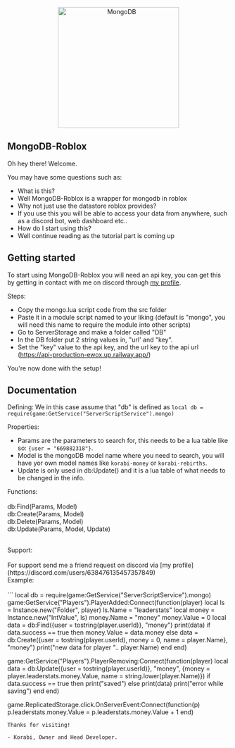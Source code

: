 <p align="center">
<img src="https://infinapps.com/wp-content/uploads/2018/10/mongodb-logo.png" alt="MongoDB" width="275" height="275" />
</p>

## MongoDB-Roblox
Oh hey there! Welcome.

You may have some questions such as: 

* What is this?
* Well MongoDB-Roblox is a wrapper for mongodb in roblox
* Why not just use the datastore roblox provides?
* If you use this you will be able to access your data from anywhere, such as a discord bot, web dashboard etc..
* How do I start using this?
* Well continue reading as the tutorial part is coming up

## Getting started
To start using MongoDB-Roblox you will need an api key, you can get this by getting in contact with me on discord through [my profile](https://discord.com/users/638476135457357849).

Steps: 

* Copy the mongo.lua script code from the src folder
* Paste it in a module script named to your liking (default is "mongo", you will need this name to require the module into other scripts)
* Go to ServerStorage and make a folder called "DB"
* In the DB folder put 2 string values in, "url' and "key".
* Set the "key" value to the api key, and the url key to the api url (https://api-production-ewox.up.railway.app/)

You're now done with the setup!

## Documentation 
Defining: 
We in this case assume that "db" is defined as `local db = require(game:GetService("ServerScriptService").mongo)`

Properties: 
* Params are the parameters to search for, this needs to be a lua table like so: `{user = "669882318"}`.
* Model is the mongoDB model name where you need to search, you will have yor own model names like `korabi-money` or `korabi-rebirths`. 
* Update is only used in db:Update() and it is a lua table of what needs to be changed in the info.

Functions: <br>
<br>
db:Find(Params, Model)<br>
db:Create(Params, Model)<br>
db:Delete(Params, Model)<br>
db:Update(Params, Model, Update)<br>

<br>
Support: <br>
<br>
For support send me a friend request on discord via [my profile](https://discord.com/users/638476135457357849)
<br>
Example: <br>
<br>
```
local db = require(game:GetService("ServerScriptService").mongo)
game:GetService("Players").PlayerAdded:Connect(function(player)
	local ls = Instance.new("Folder", player)
	ls.Name = "leaderstats"
	local money = Instance.new("IntValue", ls)
	money.Name = "money"
	money.Value = 0
	local data = db:Find({user = tostring(player.userId)}, "money")
	print(data)
	if data.success == true then
		money.Value = data.money
	else
		data = db:Create({user = tostring(player.userId), money = 0, name = player.Name}, "money")
		print("new data for player ".. player.Name)
	end
end)

game:GetService("Players").PlayerRemoving:Connect(function(player)
	local data = db:Update({user = tostring(player.userId)}, "money", {money = player.leaderstats.money.Value, name = string.lower(player.Name)})
	if data.success == true then
		print("saved")
	else
		print(data)
		print("error while saving")
	end
end)

game.ReplicatedStorage.click.OnServerEvent:Connect(function(p)
	p.leaderstats.money.Value = p.leaderstats.money.Value + 1
end)
```
Thanks for visiting!

- Korabi, Owner and Head Developer.